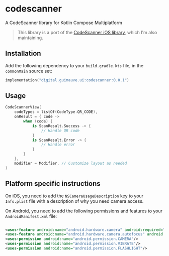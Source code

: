 # codescanner

A CodeScanner library for Kotlin Compose Multiplatform

> This library is a port of the [CodeScanner iOS library](https://github.com/twostraws/CodeScanner),
> which I'm also maintaining.

## Installation

Add the following dependency to your `build.gradle.kts` file, in the `commonMain` source set:

```kotlin
implementation("digital.guimauve.ui:codescanner:0.0.1")
```

## Usage

```kotlin
CodeScannerView(
    codeTypes = listOf(CodeType.QR_CODE),
    onResult = { code ->
        when (code) {
            is ScanResult.Success -> {
                // Handle QR code
            }
            is ScanResult.Error -> {
                // Handle error
            }
        }
    },
    modifier = Modifier, // Customize layout as needed
)
```

## Platform specific instructions

On iOS, you need to add the `NSCameraUsageDescription` key to your `Info.plist` file with a description of why you need
camera access.

On Android, you need to add the following permissions and features to your `AndroidManifest.xml` file:

```xml

<uses-feature android:name="android.hardware.camera" android:required="false"/>
<uses-feature android:name="android.hardware.camera.autofocus" android:required="false"/>
<uses-permission android:name="android.permission.CAMERA"/>
<uses-permission android:name="android.permission.VIBRATE"/>
<uses-permission android:name="android.permission.FLASHLIGHT"/>
```
